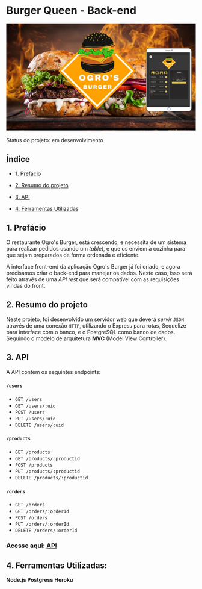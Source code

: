 # Burger Queen - Back-end
![alt text](img/b.jpeg)

Status do projeto: em desenvolvimento 
## Índice

* [1. Prefácio](#1-prefácio)
* [2. Resumo do projeto](#2-resumo-do-projeto)

* [3. API](#3api)
* [4. Ferramentas Utilizadas](#4-ferramentas-utilizadas)

## 1. Prefácio

O restaurante Ogro's Burger, está crescendo, e necessita de um
sistema para realizar pedidos usando um _tablet_, e que os enviem à
cozinha para que sejam preparados de forma ordenada e eficiente.

A interface front-end da aplicação Ogro's Burger já foi criado, e agora precisamos
criar o back-end para manejar os dados. Neste caso, isso será feito através
de uma _API rest_ que será compatível com as requisições vindas do front.

## 2. Resumo do projeto

Neste projeto, foi desenvolvido um servidor web que deverá _servir_ `JSON`
através de uma conexão `HTTP`, utilizando 
o Express para rotas, Sequelize para interface com o banco, e o PostgreSQL como banco de dados.
Seguindo o modelo de arquitetura
**MVC** (Model View Controller).

## 3. API

A API contém os seguintes endpoints:

#### `/users`

* `GET /users`
* `GET /users/:uid`
* `POST /users`
* `PUT /users/:uid`
* `DELETE /users/:uid`

#### `/products`

* `GET /products`
* `GET /products/:productid`
* `POST /products`
* `PUT /products/:productid`
* `DELETE /products/:productid`

#### `/orders`

* `GET /orders`
* `GET /orders/:orderId`
* `POST /orders`
* `PUT /orders/:orderId`
* `DELETE /orders/:orderId`

### <b> Acesse aqui: [API](https://ogros-api.herokuapp.com/)

## 4. Ferramentas Utilizadas: 
Node.js
Postgress
Heroku




